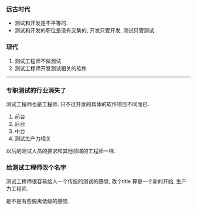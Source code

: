 ### 远古时代
- 测试和开发是不平等的.
- 测试和开发的职位是没有交集的, 开发只管开发, 测试只管测试.


### 现代
1. 测试工程师不做测试
2. 测试工程师开发测试相关的软件

---

### 专职测试的行业消失了

测试工程师也是工程师. 只不过开发的具体的软件项目不同而已. 
1. 前台
2. 后台
3. 中台
4. 测试生产力相关

以后的测试人员的要求和其他领域的工程师一样.

### 给测试工程师改个名字
测试工程师很容易给人一个传统的测试的感觉, 改个title 算是一个新的开始, 生产力工程师.

是不是有些脱离低级的感觉.
